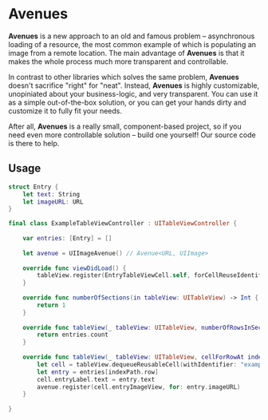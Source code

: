 # Avenues

**Avenues** is a new approach to an old and famous problem – asynchronous loading of a resource, the most common example of which is populating an image from a remote location. The main advantage of **Avenues** is that it makes the whole process much more transparent and controllable.

In contrast to other libraries which solves the same problem, **Avenues** doesn't sacrifice "right" for "neat". Instead, **Avenues** is highly customizable, unopiniated about your business-logic, and very transparent. You can use it as a simple out-of-the-box solution, or you can get your hands dirty and customize it to fully fit your needs.

After all, **Avenues** is a really small, component-based project, so if you need even more controllable solution – build one yourself! Our source code is there to help.

## Usage

```swift
struct Entry {
    let text: String
    let imageURL: URL
}

final class ExampleTableViewController : UITableViewController {
    
    var entries: [Entry] = []
    
    let avenue = UIImageAvenue() // Avenue<URL, UIImage>
    
    override func viewDidLoad() {
        tableView.register(EntryTableViewCell.self, forCellReuseIdentifier: "example")
    }
    
    override func numberOfSections(in tableView: UITableView) -> Int {
        return 1
    }
    
    override func tableView(_ tableView: UITableView, numberOfRowsInSection section: Int) -> Int {
        return entries.count
    }
    
    override func tableView(_ tableView: UITableView, cellForRowAt indexPath: IndexPath) -> UITableViewCell {
        let cell = tableView.dequeueReusableCell(withIdentifier: "example", for: indexPath) as! EntryTableViewCell
        let entry = entries[indexPath.row]
        cell.entryLabel.text = entry.text
        avenue.register(cell.entryImageView, for: entry.imageURL)
    }
    
}
```